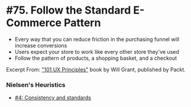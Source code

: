# #75. Follow the Standard E-Commerce Pattern
-  Every way that you can reduce friction in the purchasing funnel will increase conversions
-  Users expect your store to work like every other store they've used
-  Follow the pattern of products, a shopping basket, and a checkout

Excerpt From: ["101 UX Principles"](https://www.packtpub.com/web-development/101-ux-principles) book by Will Grant, published by Packt.

### Nielsen's Heuristics
- [#4: Consistency and standards](https://github.com/fullcircle23/fullcircle23.github.io/blob/master/2020/ui-ux/ui-ux-principles-and-best-practices.md#4-consistency-and-standards)
